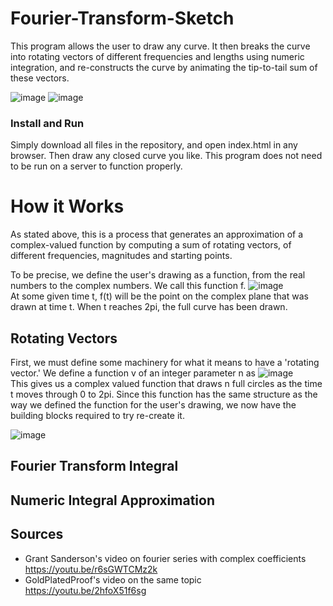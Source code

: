 # Fourier-Transform-Sketch
This program allows the user to draw any curve. It then breaks the curve into rotating vectors of different frequencies and lengths using numeric integration, and re-constructs the curve by animating the tip-to-tail sum of these vectors.

![image](https://github.com/Anthony-Gambale/Fourier-Transform-Sketch/blob/main/screenshot1.png)
![image](https://github.com/Anthony-Gambale/Fourier-Transform-Sketch/blob/main/screenshot2.png)

### Install and Run
Simply download all files in the repository, and open index.html in any browser. Then draw any closed curve you like. This program does not need to be run on a server to function properly.

# How it Works
As stated above, this is a process that generates an approximation of a complex-valued function by computing a sum of rotating vectors, of different frequencies, magnitudes and starting points.

To be precise, we define the user's drawing as a function, from the real numbers to the complex numbers. We call this function f.
![image](https://github.com/Anthony-Gambale/Fourier-Transform-Sketch/blob/main/definitionCurve.png)  
At some given time t, f(t) will be the point on the complex plane that was drawn at time t. When t reaches 2pi, the full curve has been drawn. 

## Rotating Vectors
First, we must define some machinery for what it means to have a 'rotating vector.' We define a function v of an integer parameter n as
![image](https://github.com/Anthony-Gambale/Fourier-Transform-Sketch/blob/main/definitionRotation.png)  
This gives us a complex valued function that draws n full circles as the time t moves through 0 to 2pi. Since this function has the same structure as the way we defined the function for the user's drawing, we now have the building blocks required to try re-create it.

![image](https://github.com/Anthony-Gambale/Fourier-Transform-Sketch/blob/main/rotatingVectors.png)

## Fourier Transform Integral

## Numeric Integral Approximation

## Sources
 - Grant Sanderson's video on fourier series with complex coefficients  
 https://youtu.be/r6sGWTCMz2k
 - GoldPlatedProof's video on the same topic  
 https://youtu.be/2hfoX51f6sg
